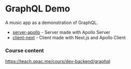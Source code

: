 # GraphQL Demo

A music app as a demonstration of GraphQL.

- [server-apollo](./server-apollo/README.md) - Server made with Apollo Server
- [client-next](./client-next/README.md) - Client made with Next.js and Apollo Client

### Course content

https://teach.opac.me/cours/dev-backend/graphql
